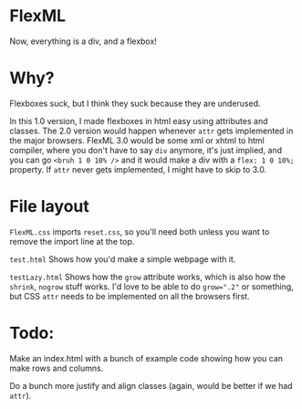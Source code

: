# FlexML
Now, everything is a div, and a flexbox!

# Why?
Flexboxes suck, but I think they suck because they are underused.

In this 1.0 version, I made flexboxes in html easy using attributes and classes. The 2.0 version would happen whenever `attr` gets implemented in the major browsers. FlexML 3.0 would be some xml or xhtml to html compiler, where you don't have to say `div` anymore, it's just implied, and you can go `<bruh 1 0 10% />` and it would make a div with a `flex: 1 0 10%;` property. If `attr` never gets implemented, I might have to skip to 3.0.

# File layout
`FlexML.css` imports `reset.css`, so you'll need both unless you want to remove the import line at the top.

`test.html` Shows how you'd make a simple webpage with it.

`testLazy.html` Shows how the `grow` attribute works, which is also how the `shrink`, `nogrow` stuff works. I'd love to be able to do `grow=".2"` or something, but CSS `attr` needs to be implemented on all the browsers first.

# Todo:
Make an index.html with a bunch of example code showing how you can make rows and columns.

Do a bunch more justify and align classes (again, would be better if we had `attr`).
